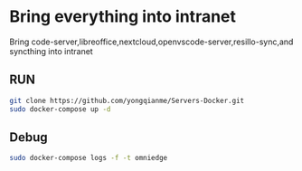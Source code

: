 # Bring everything into intranet

Bring code-server,libreoffice,nextcloud,openvscode-server,resillo-sync,and syncthing into intranet

## RUN

```bash
git clone https://github.com/yongqianme/Servers-Docker.git
sudo docker-compose up -d 
```


## Debug

```bash
sudo docker-compose logs -f -t omniedge
```
